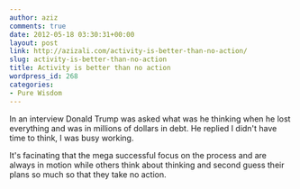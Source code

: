 ```yaml
---
author: aziz
comments: true
date: 2012-05-18 03:30:31+00:00
layout: post
link: http://azizali.com/activity-is-better-than-no-action/
slug: activity-is-better-than-no-action
title: Activity is better than no action
wordpress_id: 268
categories:
- Pure Wisdom
---
```


In an interview Donald Trump was asked what was he thinking when he lost everything and was in millions of dollars in debt. He replied I didn't have time to think, I was busy working.

It's facinating that the mega successful focus on the process and are always in motion while others think about thinking and second guess their plans so much so that they take no action.
